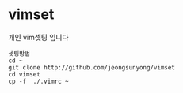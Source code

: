 # vimset
개인 vim셋팅 입니다
```
셋팅방법
cd ~
git clone http://github.com/jeongsunyong/vimset
cd vimset
cp -f  ./.vimrc ~

